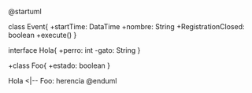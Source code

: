 @startuml

class Event{
    +startTime: DataTime
    +nombre: String
    +RegistrationClosed: boolean
    +execute()
}

interface Hola{
    +perro: int
    -gato: String
}

+class Foo{
    +estado: boolean
}

Hola <|-- Foo: herencia
@enduml